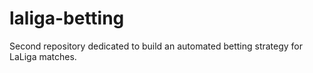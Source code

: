 # laliga-betting
Second repository dedicated to build an automated betting strategy for LaLiga matches.
